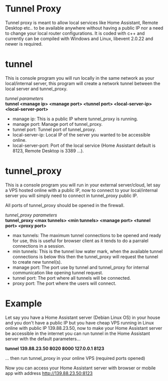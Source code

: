 # Tunnel Proxy
Tunnel proxy is meant to allow local services like Home Assistant, Remote Desktop etc.. to be available anywhere without having a public IP nor a need to change your local router configurations.
It is coded with c++ and currently can be compiled with Windows and Linux, libevent 2.0.22 and newer is required.

# tunnel
This is console program you will run locally in the same network as your local/internal server, this program will create a network tunnel between the local server and tunnel_proxy.

*tunnel parameters*\
**tunnel \<manage ip> \<manage port> \<tunnel port> \<local-server-ip> \<local-server-port>**

- manage ip: This is a public IP where tunnel_proxy is running.
- manage port: Manage port of tunnel_proxy.
- tunnel port: Tunnel port of tunnel_proxy.
- local-server-ip: Local IP of the server you wanted to be accessible online.
- local-server-port: Port of the local service (Home Assistant default is 8123, Remote Desktop is 3389 ...).

# tunnel_proxy
This is a console program you will run in your external server/cloud, let say a VPS hosted online with a public IP, now to connect to your local/internal server you will simply need to connect in tunnel_proxy public IP.

All ports of tunnel_proxy should be opened in the firewall.

*tunnel_proxy parameters*\
**tunnel_proxy \<max tunnels> \<min tunnels> \<manage port> \<tunnel port> \<proxy port>**

- max tunnels: The maximum tunnel connections to be opened and ready for use, this is useful for browser client as it tends to do a parralel connections in a session.
- min tunnels: This is the tunnel low water mark, when the available tunnel connections is below this then the tunnel_proxy will request the tunnel to create new tunnel(s).
- manage port: The port use by tunnel and tunnel_proxy for internal communication like opening tunnel request.
- tunnel port: The port where all tunnels will be connected.
- proxy port: The port where the users will connect.

# Example
Let say you have a Home Assistant server (Debian Linux OS) in your house and you don't have a public IP but you have cheap VPS running in Linux online with public IP 139.88.23.50, now to make your Home Assistant server be accessible in the internet you can run tunnel in the Home Assistant server with the default parameters...

**tunnel 139.88.23.50 8020 8000 127.0.0.1 8123**

... then run tunnel_proxy in your online VPS (required ports opened)

Now you can access your Home Assistant server with browser or mobile app with address http://139.88.23.50:8123

